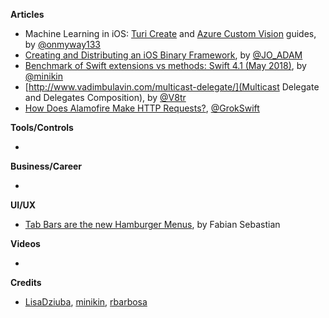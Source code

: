 **Articles**

* Machine Learning in iOS: [Turi Create](https://medium.com/flawless-app-stories/machine-learning-in-ios-turi-create-and-coreml-5ddce0dc8e26) and [Azure Custom Vision](https://medium.com/flawless-app-stories/machine-learning-in-ios-azure-custom-vision-and-coreml-645e93f35eee) guides, by [@onmyway133](https://twitter.com/onmyway133)
* [Creating and Distributing an iOS Binary Framework](https://blog.instabug.com/2018/05/ios-binary-framework/), by [@JO_ADAM](https://twitter.com/JO_ADAM)
* [Benchmark of Swift extensions vs methods: Swift 4.1 (May 2018)](https://medium.com/@minikin/benchmark-of-swift-extensions-vs-methods-swift-4-1-may-2018-2df3229f76fe), by [@minikin](https://twitter.com/minikin)
* [http://www.vadimbulavin.com/multicast-delegate/](Multicast Delegate and Delegates Composition), by [@V8tr](https://twitter.com/V8tr)
* [How Does Alamofire Make HTTP Requests?](https://grokswift.com/alamofire-how-requests/), [@GrokSwift](https://twitter.com/GrokSwift)

**Tools/Controls**

* 

**Business/Career**

* 

**UI/UX**

* [Tab Bars are the new Hamburger Menus](https://uxplanet.org/tab-bars-are-the-new-hamburger-menus-9138891e98f4), by Fabian Sebastian

**Videos**

* 

**Credits**

* [LisaDziuba](https://github.com/LisaDziuba), [minikin](https://github.com/minikin), [rbarbosa](https://github.com/rbarbosa)
